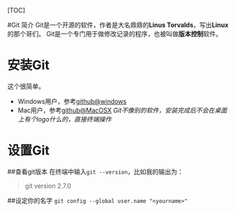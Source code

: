 [TOC]

#Git 简介
Git是一个开源的软件，作者是大名鼎鼎的**Linus Torvalds**，写出**Linux**的那个哥们。
Git是一个专门用于做修改记录的程序，也被叫做**版本控制**软件。

# 安装Git
这个很简单。

 - Windows用户，参考[github@windows](windows.github.com)
 - Mac用户，参考[github@MacOSX](mac.github.com)
*Git不像别的软件，安装完成后不会在桌面上有个logo什么的，直接终端操作*

# 设置Git
##查看git版本
在终端中输入`git --version`，比如我的输出为：

> git version 2.7.0

##设定你的名字
`git config --global user.name "<yourname>"`